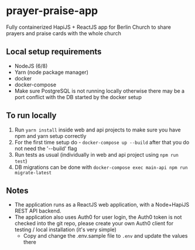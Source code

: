 # prayer-praise-app

Fully containerized HapiJS + ReactJS app for Berlin Church to share prayers and praise cards with the whole church

## Local setup requirements

- NodeJS (6/8)
- Yarn (node package manager)
- docker
- docker-compose
- Make sure PostgreSQL is not running locally otherwise there may be a port conflict with the DB started by the docker setup

## To run locally

1. Run ```yarn install``` inside web and api projects to make sure you have npm and yarn setup correctly
2. For the first time setup do - ```docker-compose up --build``` after that you do not need the '--build' flag
3. Run tests as usual (individually in web and api project using ```npm run test```)
4. DB migrations can be done with ```docker-compose exec main-api npm run migrate-latest```

## Notes

- The application runs as a ReactJS web application, with a Node+HapiJS REST API backend.
- The application also uses Auth0 for user login, the Auth0 token is not checked into the git repo, please create your own Auth0 client for testing / local installation (it's very simple)
  - Copy and change the .env.sample file to ```.env``` and update the values there
